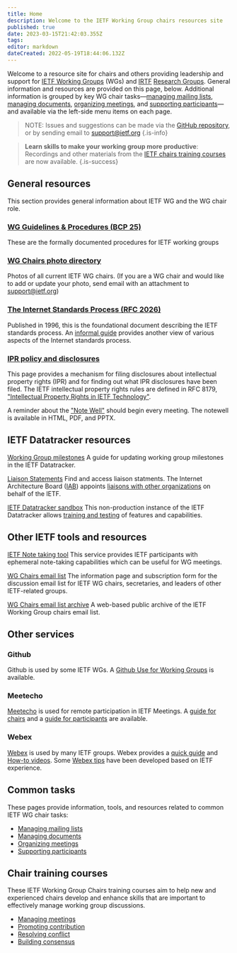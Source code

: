 ```yaml
---
title: Home
description: Welcome to the IETF Working Group chairs resources site
published: true
date: 2023-03-15T21:42:03.355Z
tags: 
editor: markdown
dateCreated: 2022-05-19T18:44:06.132Z
---
```


Welcome to a resource site for chairs and others providing leadership and support for [IETF Working Groups](https://datatracker.ietf.org/wg/) (WGs) and [IRTF](https://www.irtf.org) [Research Groups](https://irtf.org/groups).	General information and resources are provided on this page, below. Additional information is grouped by key WG chair tasks—[managing mailing lists](/mailing-lists), [managing documents](/documents), [organizing meetings](/meetings), and [supporting participants](/participants)—and available via the left-side menu items on each page.

> NOTE: Issues and suggestions can be made via the [GitHub repository](https://github.com/ietf/chairs.ietf.org), or by sending email to [support@ietf.org](mailto:support@ietf.org)
{.is-info}

> **Learn skills to make your working group more productive**:  Recordings and other materials from the [IETF chairs training courses](/training) are now available.
{.is-success}

## General resources
This section provides general information about IETF WG and the WG chair role.

### [WG Guidelines & Procedures (BCP 25)](https://www.rfc-editor.org/info/bcp25)
These are the formally documented procedures for IETF working groups

### [WG Chairs photo directory](https://datatracker.ietf.org/wg/photos/)
Photos of all current IETF WG chairs. (If you are a WG chair and would like to add or update your photo, send email with an attachment to support@ietf.org)

### [The Internet Standards Process (RFC 2026)](https://www.rfc-editor.org/rfc/rfc2026.html) 
Published in 1996, this is the foundational document describing the IETF standards process. An [informal guide](https://www.ietf.org/standards/process/informal/) provides another view of various aspects of the Internet standards process.

### [IPR policy and disclosures](https://datatracker.ietf.org/ipr/about/)
This page provides a mechanism for filing disclosures about intellectual property rights (IPR) and for finding out what IPR disclosures have been filed. The IETF intellectual property rights rules are defined in RFC 8179, ["Intellectual Property Rights in IETF Technology"](https://www.rfc-editor.org/rfc/rfc8179.html).

A reminder about the ["Note Well"](https://www.ietf.org/about/note-well/) should begin every meeting.  The notewell is available in HTML, PDF, and PPTX.

## IETF Datatracker resources
[Working Group milestones](working-group-milestones/)
A guide for updating working group milestones in the IETF Datatracker.

[Liaison Statements](https://datatracker.ietf.org/liaison/)
Find and access liaison statments. The Internet Architecture Board ([IAB](https://www.iab.org)) appoints [liaisons with other organizations](https://www.ietf.org/about/liaisons/) on behalf of the IETF.

[IETF Datatracker sandbox](https://sandbox.ietf.org) 
This non-production instance of the IETF Datatracker allows [training and testing](datatracker-sandbox) of features and capabilities.

## Other IETF tools and resources
[IETF Note taking tool](https://notes.ietf.org)
This service provides IETF participants with ephemeral note-taking capabilities which can be useful for WG meetings.

[WG Chairs email list](https://www.ietf.org/mailman/listinfo/wgchairs)
The information page and subscription form for the discussion email list for IETF WG chairs, secretaries, and leaders of other IETF-related groups.

[WG Chairs email list archive](https://mailarchive.ietf.org/arch/browse/wgchairs/)
A web-based public archive of the IETF Working Group chairs email list.

## Other services
### Github
Github is used by some IETF WGs. A [Github Use for Working Groups](github) is available.

### Meetecho 
[Meetecho](https://www.meetecho.com/en/) is used for remote participation in IETF Meetings. A [guide for chairs](https://www.ietf.org/how/meetings/technology/meetecho-guide-chairs/) and a [guide for participants](https://www.ietf.org/how/meetings/technology/meetecho-guide-chairs/) are available.

### Webex 
[Webex](https://www.webex.com) is used by many IETF groups. Webex provides a [quick guide](https://help.webex.com/en-US/article/nhww3xz/Host-a-Webex-Meeting-or-Event---Quick-Reference-Tasks) and [How-to videos](https://www.youtube.com/playlist?list=PL_YnWo4XhzTfhkcwB6M1a-wJ9dTlz58yz). Some [Webex tips](webex-tips) have been developed based on IETF experience.

## Common tasks
These pages provide information, tools, and resources related to common IETF WG chair tasks:

- [Managing mailing lists](mailing-lists)
- [Managing documents](/documents)
- [Organizing meetings](meetings)
- [Supporting participants](/participants)

## Chair training courses
These IETF Working Group Chairs training courses aim to help new and experienced chairs develop and enhance skills that are important to effectively manage working group discussions.

+ [Managing meetings](/managing-meetings)
+ [Promoting contribution](/promoting-contribution)
+ [Resolving conflict](/resolving-conflict)
+ [Building consensus](/building-consensus)
